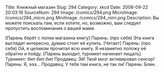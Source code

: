 Title: Книжный магазин 
Slug: 294 
Category: xkcd 
Date: 2008-09-22 20:03:16 
SourceNum: 294 
Image: /comics/294.png 
MicroImage: /comics/294_micro.png 
MiniImage: /comics/294_mini.png 
Description: Вы можете поискать там, если хотите, но, возможно, вам следует пропустить воспоминания о вашей маме. 

[Парень берёт с полки магазина книгу]
Парень: (про себя) Эта книга выглядит интересно, думаю стоит её купить.
[Читает]
Парень: (про себя) Ой, я целиком прочитал всю книгу. Я незаметно положу её обратно и пойду.
[Парень выходит, турникет начинает пищать]
Турникет: *бип бип бип*
Продавец: Эй! Твой мозг активировал сенсор!
Парень: Я, эээ…
Продавец: У тебя там книга, не так ли!
Парень: Блин.